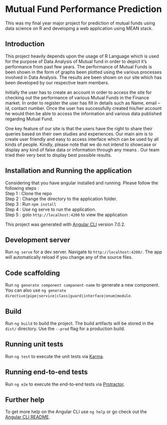 # Mutual Fund Performance Prediction
This was my final year major project for prediction of mutual funds using data science on R and developing a web application using MEAN stack.

## Introduction
This project heavily depends upon the usage of R Language which is used for the purpose of Data Analysis of Mutual fund in order to depict it’s performance from past few years. The performance of Mutual Funds is been shown in the form of graphs been plotted using the various processes involved in Data Analysis. The results are been shown on our site which has been developed by our respective team members.

Initially the user has to create an account in order to access the site for checking out the performance of various Mutual Funds in the Finance market. In order to register the user has fill in details such as Name, email – id, contact number. Once the user has successfully created his/her account he would then be able to access the information and various data published regarding Mutual
Fund.

One key feature of our site is that the users have the right to share their queries based on their own studies and experiences.
Our main aim is to create user friendly and easy to access interface which can be used by all kinds of people. Kindly, please note that we do not intend to showcase or display any kind of false data or information through any means . Our team tried their very best to display best possible results.

## Installation and Running the application
Considering that you have angular installed and running. Please follow the following steps : <br />
Step 1 : Clone the repo <br />
Step 2 : Change the directory to the application folder. <br />
Step 3 : Run `npm install` <br />
Step 4 : Use ng serve to run the application. <br />
Step 5 : goto `http://localhost:4200` to view the application <br />

This project was generated with [Angular CLI](https://github.com/angular/angular-cli) version 7.0.2.

## Development server

Run `ng serve` for a dev server. Navigate to `http://localhost:4200/`. The app will automatically reload if you change any of the source files.

## Code scaffolding

Run `ng generate component component-name` to generate a new component. You can also use `ng generate directive|pipe|service|class|guard|interface|enum|module`.

## Build

Run `ng build` to build the project. The build artifacts will be stored in the `dist/` directory. Use the `--prod` flag for a production build.

## Running unit tests

Run `ng test` to execute the unit tests via [Karma](https://karma-runner.github.io).

## Running end-to-end tests

Run `ng e2e` to execute the end-to-end tests via [Protractor](http://www.protractortest.org/).

## Further help

To get more help on the Angular CLI use `ng help` or go check out the [Angular CLI README](https://github.com/angular/angular-cli/blob/master/README.md).
